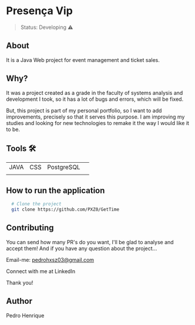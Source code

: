 # Presença Vip
>Status: Developing ⚠️

## About

It is a Java Web project for event management and ticket sales.

## Why?
It was a project created as a grade in the faculty of systems analysis and development I took, so it has a lot of bugs and errors, which will be fixed.

But, this project is part of my personal portfolio, so I want to add improvements, precisely so that it serves this purpose. I am improving my studies and looking for new technologies to remake it the way I would like it to be.

## Tools 🛠️

<table> 
  <tr>
    <td>JAVA</td>
    <td>CSS</td>
    <td>PostgreSQL</td>
  </tr>
  <tr>
    <td></td>
    <td></td>
    <td></td>
    <td></td>
  </tr>
</table>

## How to run the application

````bash
  # Clone the project
  git clone https://github.com/PXZ0/GetTime
````

## Contributing
You can send how many PR's do you want, I'll be glad to analyse and accept them! And if you have any question about the project...

Email-me: pedrohxsz03@gmail.com

Connect with me at LinkedIn

Thank you!

## Author

Pedro Henrique 
